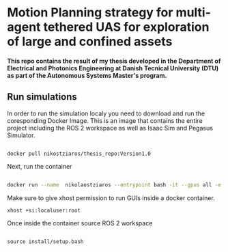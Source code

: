 # Motion Planning strategy for multi­agent tethered UAS for exploration of large and confined assets

#### This repo contains the result of my thesis developed in the Department of Electrical and Photonics Engineering at Danish Tecnical University (DTU) as part of the Autonomous Systems Master's program.


## Run simulations

In order to run the simulation localy you need to download and run the coresponding Docker Image. This is an image that contains the entire project including the ROS 2 workspace as well as Isaac Sim and Pegasus Simulator.

```sh

docker pull nikostziaros/thesis_repo:Version1.0

```

Next, run the container

```sh

docker run --name  nikolaostziaros --entrypoint bash -it --gpus all -e  "ACCEPT_EULA=Y" --rm --network=host --privileged  --device /dev/dri  --env="DISPLAY=$DISPLAY" --env="QT_X11_NO_MITSHM=1" --volume="/tmp/.X11-unix:/tmp/.X11-unix:rw"     -e "PRIVACY_CONSENT=Y"     -v ~/docker/isaac-sim/cache/kit:/isaac-sim/kit/cache:rw     -v ~/docker/isaac-sim/cache/ov:/root/.cache/ov:rw     -v ~/docker/isaac-sim/cache/pip:/root/.cache/pip:rw     -v ~/docker/isaac-sim/cache/glcache:/root/.cache/nvidia/GLCache:rw     -v ~/docker/isaac-sim/cache/computecache:/root/.nv/ComputeCache:rw     -v ~/docker/isaac-sim/logs:/root/.nvidia-omniverse/logs:rw     -v ~/docker/isaac-sim/data:/root/.local/share/ov/data:rw     -v ~/docker/isaac-sim/documents:/root/Documents:rw     -v ~/docker/isaac-sim/documents:/root/Documents:rw     -v /home/isaacsim/s222980/omnigraph:/root/omnigraph:rw     -w /home/ubuntu    nikostziaros/thesis_repo:Version1.0

```

Make sure to give xhost permission to run GUIs inside a docker container.

```
xhost +si:localuser:root

```


Once inside the container source ROS 2 workspace

```

source install/setup.bash

```

